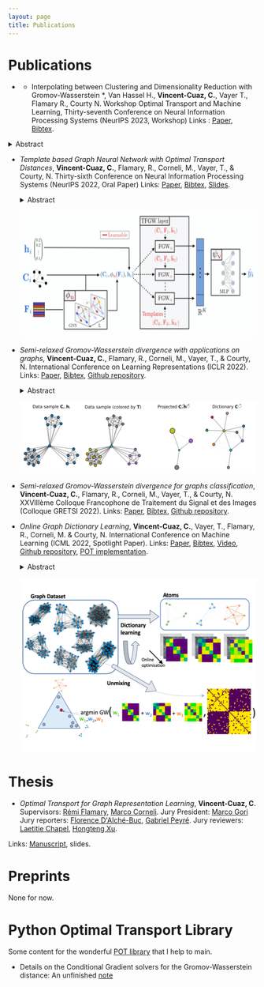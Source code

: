 ```yaml
---
layout: page
title: Publications
---
```






 	
# Publications

* * Interpolating between Clustering and Dimensionality Reduction with Gromov-Wasserstein *, Van Hassel H., **Vincent-Cuaz, C.**, Vayer T., Flamary R., Courty N.
Workshop Optimal Transport and Machine Learning, Thirty-seventh Conference on Neural Information Processing Systems (NeurIPS 2023, Workshop)
Links : [Paper](https://arxiv.org/pdf/2310.03398.pdf), [Bibtex](https://scholar.googleusercontent.com/scholar.bib?q=info:FeoNu7dTwP4J:scholar.google.com/&output=citation&scisdr=ClHpsA_lEM243Cexap8:AFWwaeYAAAAAZYC3cp9OzqWjzyWrAbzZbZjNzg0&scisig=AFWwaeYAAAAAZYC3coA-BVmtWSSOsG_KgFL5ofM&scisf=4&ct=citation&cd=-1&hl=fr&scfhb=1).
<details>
<Summary>Abstract</summary>
<font size="2">We present a versatile adaptation of existing dimensionality reduction (DR) objectives, enabling the simultaneous reduction of both sample and feature sizes. Correspondances between input and embedding samples are computed through a semi-relaxed Gromov-Wasserstein optimal transport (OT) problem. When the embedding sample size matches that of the input, our model recovers classical
popular DR models. When the embedding’s dimensionality is unconstrained, we show that the OT plan delivers a competitive hard clustering. We emphasize the importance of intermediate stages that blend DR and clustering for summarizing real data and apply our method to visualize datasets of images.
  </font>
  </details>


* *Template based Graph Neural Network with Optimal Transport Distances*, **Vincent-Cuaz, C.**, Flamary, R., Corneli, M., Vayer, T., & Courty, N.
 Thirty-sixth Conference on Neural Information Processing Systems (NeurIPS 2022, Oral Paper)
  Links: [Paper](https://arxiv.org/abs/2205.15733), [Bibtex](https://scholar.googleusercontent.com/scholar.bib?q=info:rv-fruZhkZYJ:scholar.google.com/&output=citation&scisdr=CgXYLniKEJWKgpsVQt8:AAGBfm0AAAAAYxETWt_GHonsW-6YthBRDUi25O4w5XUB&scisig=AAGBfm0AAAAAYxETWjS2klzz6zoynLWTNFAMjh4r4Rlr&scisf=4&ct=citation&cd=-1&hl=fr), [Slides](https://neurips.cc/media/neurips-2022/Slides/53079.pdf).
  <details>
  <summary>Abstract</summary>
  <font size="2">Current Graph Neural Networks (GNN) architectures generally rely on two important components: node features embedding through message passing, and aggregation with a specialized form of pooling. The structural (or topological) information is implicitly taken into account in these two steps. We propose in this work a novel point of view, which places distances to some learnable graph templates at the core of the graph representation. This distance embedding is constructed thanks to an optimal transport distance: the Fused Gromov-Wasserstein (FGW) distance, which encodes simultaneously feature and structure dissimilarities by solving a soft graph-matching problem. We postulate that the vector of FGW distances to a set of template graphs has a strong discriminative power, which is then fed to a non-linear classifier for final predictions. Distance embedding can be seen as a new layer, and can leverage on existing message passing techniques to promote sensible feature representations. Interestingly enough, in our work the optimal set of template graphs is also learnt in an end-to-end fashion by differentiating through this layer. After describing the corresponding learning procedure, we empirically validate our claim on several synthetic and real life graph classification datasets, where our method is competitive or surpasses kernel and GNN state-of-the-art approaches. We complete our experiments by an ablation study and a sensitivity analysis to parameters.
  </font>
  </details>
  <p align="center"> <img width="500" height="256" src="/assets/img/TFGW_figure.png"> </p>


* *Semi-relaxed Gromov-Wasserstein divergence with applications on graphs*, **Vincent-Cuaz, C.**, Flamary, R., Corneli, M., Vayer, T., & Courty, N.
  International Conference on Learning Representations (ICLR 2022).
  Links: [Paper](https://openreview.net/pdf?id=RShaMexjc-x), [Bibtex](https://openreview.net/forum?id=RShaMexjc-x), [Github repository](https://github.com/cedricvincentcuaz/srGW).
  <details>
  <summary>Abstract</summary>
  <font size="2">Comparing structured objects such as graphs is a fundamental operation involved in many learning tasks. To this end, the Gromov-Wasserstein (GW) distance, based on Optimal Transport (OT), has proven to be successful in handling the specific nature of the associated objects. More specifically, through the nodes connectivity relations, GW operates on graphs, seen as probability measures over specific spaces. At the core of OT is the idea of conservation of mass, which imposes a coupling between all the nodes from the two considered graphs. We argue in this paper that this property can be detrimental for tasks such as graph dictionary or partition learning, and we relax it by proposing a new semi-relaxed Gromov-Wasserstein divergence. Aside from immediate computational benefits, we discuss its properties, and show that it can lead to an efficient graph dictionary learning algorithm. We empirically demonstrate its relevance for complex tasks on graphs such as partitioning, clustering and completion.
  </font>
  </details>
  <p align="center"> <img width="500" height="145" src="/assets/img/srGW_figure.png"> </p>



* *Semi-relaxed Gromov-Wasserstein divergence for graphs classification*, **Vincent-Cuaz, C.**, Flamary, R., Corneli, M., Vayer, T., & Courty, N.
  XXVIIIème Colloque Francophone de Traitement du Signal et des Images (Colloque GRETSI 2022).
  Links: [Paper](https://hal.archives-ouvertes.fr/hal-03839524/document), [Bibtex](https://scholar.googleusercontent.com/scholar.bib?q=info:9xko-xxSxxwJ:scholar.google.com/&output=citation&scisdr=CgVDgMOUEICNhAcr2Yk:AAGBfm0AAAAAY5stwYn4fPHrvif2za0rtfuwVWAL2sY3&scisig=AAGBfm0AAAAAY5stwaD9sW9oO25ysoqVYAIIAA4lGT4b&scisf=4&ct=citation&cd=-1&hl=fr), [Github repository](https://github.com/cedricvincentcuaz/srGW).

  
 
* *Online Graph Dictionary Learning*, **Vincent-Cuaz, C.**, Vayer, T., Flamary, R., Corneli, M. & Courty, N. 
  International Conference on Machine Learning (ICML 2022, Spotlight Paper).
  Links: [Paper](http://proceedings.mlr.press/v139/vincent-cuaz21a.html), [Bibtex](http://proceedings.mlr.press/v139/vincent-cuaz21a.html), [Video](https://slideslive.com/38958766/online-graph-dictionary-learning), [Github repository](https://github.com/cedricvincentcuaz/GDL), [POT implementation](https://pythonot.github.io/auto_examples/gromov/plot_gromov_wasserstein_dictionary_learning.html#sphx-glr-auto-examples-gromov-plot-gromov-wasserstein-dictionary-learning-py).
  <details>
  <summary>Abstract</summary>
  <font size="2">Dictionary learning is a key tool for representation learning, that explains the data as linear combination of few basic elements. Yet, this analysis is not amenable in the context of graph learning, as graphs usually belong to different metric spaces. We fill this gap by proposing a new online Graph Dictionary Learning approach, which uses the Gromov Wasserstein divergence for the data fitting term. In our work, graphs are encoded through their nodes’ pairwise relations and modeled as convex combination of graph atoms, i.e. dictionary elements, estimated thanks to an online stochastic algorithm, which operates on a dataset of unregistered graphs with potentially different number of nodes. Our approach naturally extends to labeled graphs, and is completed by a novel upper bound that can be used as a fast approximation of Gromov Wasserstein in the embedding space. We provide numerical evidences showing the interest of our approach for unsupervised embedding of graph datasets and for online graph subspace estimation and tracking.
  </font>
  </details>
  <p align="center"> <img width="500" height="353" src="/assets/img/GDL_figure.png"> </p>


# Thesis

* *Optimal Transport for Graph Representation Learning*, **Vincent-Cuaz, C**.
Supervisors: [Rémi Flamary](https://remi.flamary.com/index.fr.html), [Marco Corneli](https://math.univ-cotedazur.fr/~mcorneli/).
Jury President: [Marco Gori](https://sailab.diism.unisi.it/people/marco-gori/)
Jury reporters:  [Florence D'Alché-Buc](https://www.telecom-paris.fr/florence-dalche-buc), [Gabriel Peyré](https://www.gpeyre.com/).
Jury reviewers: [Laetitie Chapel](https://people.irisa.fr/Laetitia.Chapel/), [Hongteng Xu](https://hongtengxu.github.io/).

Links: [Manuscript](https://theses.hal.science/tel-04146481v1/document), slides.



# Preprints


None for now.


# Python Optimal Transport Library


Some content for the wonderful [POT library](https://pythonot.github.io/) that I help to main.

* Details on the Conditional Gradient solvers for the Gromov-Wasserstein distance: An unfinished [note](https://github.com/cedricvincentcuaz/cedricvincentcuaz.github.io/blob/master/POT/FGW___POT.pdf) 
